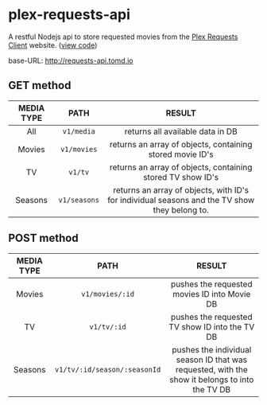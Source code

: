 # plex-requests-api

A restful Nodejs api to store requested movies from the [Plex Requests Client](http://requests.tomd.io) website. ([view code](https://github.com/tomdaniels/plex-requests-client))

base-URL: http://requests-api.tomd.io

## GET method

| MEDIA TYPE |     PATH    |                           RESULT                          |
|:----------:|:-----------:|:---------------------------------------------------------:|
|    All     |  `v1/media` |          returns all available data in DB                  |
|   Movies   | `v1/movies` |          returns an array of objects, containing stored movie ID's         |
|     TV     |    `v1/tv`   |         returns an array of objects, containing stored TV show ID's        |
|   Seasons  | `v1/seasons` | returns an array of objects, with ID's for individual seasons and the TV show they belong to. |

## POST method

| MEDIA TYPE |     PATH    |                           RESULT                          |
|:----------:|:-----------:|:---------------------------------------------------------:|
|   Movies   | `v1/movies/:id` |          pushes the requested movies ID into Movie DB        |
|     TV     |    `v1/tv/:id`   |         pushes the requested TV show ID into the TV DB        |
|   Seasons  | `v1/tv/:id/season/:seasonId` | pushes the individual season ID that was requested, with the show it belongs to into the TV DB |
